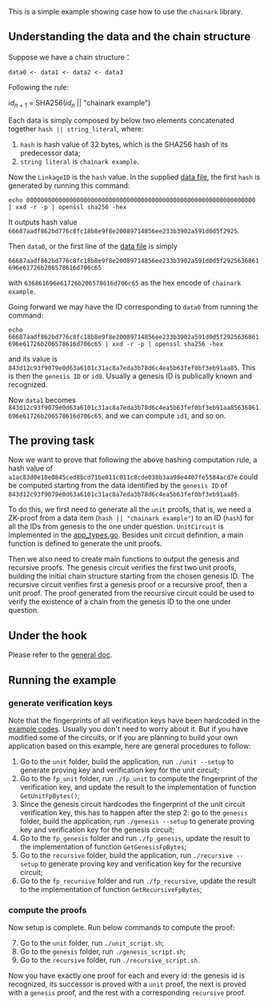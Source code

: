 This is a simple example showing case how to use the `chainark` library.

## Understanding the data and the chain structure
Suppose we have a chain structure：

`data0 <- data1 <- data2 <- data3`

Following the rule:

$id_{n+1}$ = SHA256($id_n$ || "chainark example")

Each data is simply composed by below two elements concatenated together `hash || string_literal`, where:

1. `hash` is hash value of 32 bytes, which is the SHA256 hash of its predecessor data;
2. `string literal` is `chainark example`.

Now the `LinkageID` is the `hash` value. In the supplied [data file](./data.txt), the first `hash` is generated by running this command:

`echo 0000000000000000000000000000000000000000000000000000000000000000 | xxd -r -p | openssl sha256 -hex`

It outputs hash value `66687aadf862bd776c8fc18b8e9f8e20089714856ee233b3902a591d0d5f2925`.

Then `data0`, or the first line of the [data file](./data.txt) is simply

`66687aadf862bd776c8fc18b8e9f8e20089714856ee233b3902a591d0d5f2925636861696e61726b206578616d706c65`

with `636861696e61726b206578616d706c65` as the hex encode of `chainark example`.

Going forward we may have the ID corresponding to `data0` from running the command:

`echo 66687aadf862bd776c8fc18b8e9f8e20089714856ee233b3902a591d0d5f2925636861696e61726b206578616d706c65 | xxd -r -p | openssl sha256 -hex`

and its value is `843d12c93f9079e0d63a6101c31ac8a7eda3b78d6c4ea5b63fef0bf3eb91aa85`. This is then the `genesis ID` or `id0`. Usually a genesis ID is publically known and recognized.

Now `data1` becomes `843d12c93f9079e0d63a6101c31ac8a7eda3b78d6c4ea5b63fef0bf3eb91aa85636861696e61726b206578616d706c65`, and we can compute `id1`, and so on.

## The proving task

Now we want to prove that following the above hashing computation rule, a hash value of `a1ac83d0e18e0845ced8bcd71be011c011c8cde038b3aa98e4407fe5584acd7e` could be computed starting from the data identified by the `genesis ID` of `843d12c93f9079e0d63a6101c31ac8a7eda3b78d6c4ea5b63fef0bf3eb91aa85`.

To do this, we first need to generate all the `unit` proofs, that is, we need a ZK-proof from a data item (`hash || "chainark example"`) to an ID (`hash`) for all the IDs from genesis to the one under question. `UnitCircuit` is implemented in the [app_types.go](./app_types.go). Besides unit circuit definition, a main function is defined to generate the unit proofs.

Then we also need to create main functions to output the genesis and recursive proofs. The genesis circuit verifies the first two unit proofs, building the initial chain structure starting from the chosen genesis ID. The recursive circuit verifies first a genesis proof or a recursive proof, then a unit proof. The proof generated from the recursive circuit could be used to verify the existence of a chain from the genesis ID to the one under question.

## Under the hook

Please refer to the [general doc](../README.md).

## Running the example

### generate verification keys

Note that the fingerprints of all verification keys have been hardcoded in the [example codes](./app_types.go). Usually you don't need to worry about it. But if you have modified some of the circuits, or if you are planning to build your own application based on this example, here are general procedures to follow:

1. Go to the `unit` folder, build the application, run `./unit --setup` to generate proving key and verification key for the unit circuit;
2. Go to the `fp_unit` folder, run `./fp_unit` to compute the fingerprint of the verification key, and update the result to the implementation of function `GetUnitFpBytes()`;
3. Since the genesis circuit hardcodes the fingerprint of the unit circuit verification key, this has to happen after the step 2: go to the `genesis` folder, build the application, run `./genesis --setup` to generate proving key and verification key for the genesis circuit;
4. Go to the `fp_genesis` folder and run `./fp_genesis`, update the result to the implementation of function `GetGenesisFpBytes`;
5. Go to the `recursive` folder, build the application, run `./recursive --setup` to generate proving key and verification key for the recursive circuit;
6. Go to the `fp_recursive` folder and run `./fp_recursive`, update the result to the implementation of function `GetRecursiveFpBytes`;

### compute the proofs

Now setup is complete. Run below commands to compute the proof:

7. Go to the `unit` folder, run `./unit_script.sh`;
8. Go to the `genesis` folder, run `./genesis_script.sh`;
9. Go to the `recursive` folder, run `./recursive_script.sh`.

Now you have exactly one proof for each and every id: the genesis id is recognized, its successor is proved with a `unit` proof, the next is proved with a `genesis` proof, and the rest with a corresponding `recursive` proof.